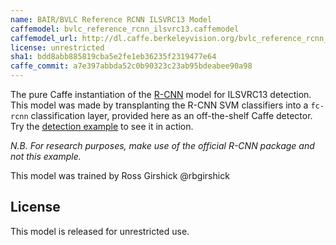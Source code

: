 ```yaml
---
name: BAIR/BVLC Reference RCNN ILSVRC13 Model
caffemodel: bvlc_reference_rcnn_ilsvrc13.caffemodel
caffemodel_url: http://dl.caffe.berkeleyvision.org/bvlc_reference_rcnn_ilsvrc13.caffemodel
license: unrestricted
sha1: bdd8abb885819cba5e2fe1eb36235f2319477e64
caffe_commit: a7e397abbda52c0b90323c23ab95bdeabee90a98
---
```


The pure Caffe instantiation of the [R-CNN](https://github.com/rbgirshick/rcnn) model for ILSVRC13 detection.
This model was made by transplanting the R-CNN SVM classifiers into a `fc-rcnn` classification layer, provided here as an off-the-shelf Caffe detector.
Try the [detection example](http://nbviewer.ipython.org/github/BVLC/caffe/blob/master/examples/detection.ipynb) to see it in action.

*N.B. For research purposes, make use of the official R-CNN package and not this example.*

This model was trained by Ross Girshick @rbgirshick

## License

This model is released for unrestricted use.
